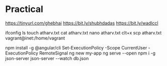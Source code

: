 # Practical

https://tinyurl.com/ghebhai
https://bit.ly/shubhdadas
https://bit.ly/wadlccl 


ifconfig
ls
touch atharv.txt
cat atharv.txt
nano atharv.txt
clt+x
scp atharv.txt vagrant@inet:/home/vagrant

npm install -g @angular/cli
Set-ExecutionPolicy -Scope CurrentUser -ExecutionPolicy RemoteSignal
ng new my-app
ng serve --open
npm i -g json-server
json-server --watch db.json